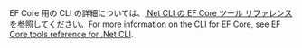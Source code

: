<span data-ttu-id="dd91f-101">EF Core 用の CLI の詳細については、[.Net CLI の EF Core ツール リファレンス](/ef/core/miscellaneous/cli/dotnet)を参照してください。</span><span class="sxs-lookup"><span data-stu-id="dd91f-101">For more information on the CLI for EF Core, see [EF Core tools reference for .Net CLI](/ef/core/miscellaneous/cli/dotnet).</span></span>